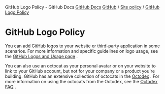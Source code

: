 GitHub Logo Policy - GitHub Docs
[GitHub Docs](/en)
[GitHub](/en/github)
/
[Site policy](/en/github/site-policy)
/
[GitHub Logo Policy](/en/github/site-policy/github-logo-policy)

# GitHub Logo Policy

You can add GitHub logos to your website or third-party application in some scenarios. For more information and specific guidelines on logo usage, see the
[GitHub Logos and Usage page](https://github.com/logos)
.

You can also use an octocat as your personal avatar or on your website to link to your GitHub account, but not for your company or a product you're building. GitHub has an extensive collection of octocats in the
[Octodex](https://octodex.github.com/)
. For more information on using the octocats from the Octodex, see the
[Octodex FAQ](https://octodex.github.com/faq/)
.
